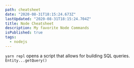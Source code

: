 ```yaml
---
path: cheatsheet
date: "2020-08-31T18:15:24.673Z"
lastUpdated: "2020-08-31T18:15:24.704Z"
title: Node Cheatsheet
description: My favorite Node Commands
isPublished: true
tags:
  - nodejs
---
```


`yarn repl` opens a script that allows for building SQL queries. `Entity...getQuery()`
